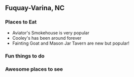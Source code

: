 ## Fuquay-Varina, NC

### Places to Eat

- Aviator's Smokehouse is very popular
- Cooley's has been around forever
- Fainting Goat and Mason Jar Tavern are new but popular!

### Fun things to do

### Awesome places to see
